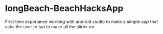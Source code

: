 # longBeach-BeachHacksApp
First time experiance working with android studio to make a simple app that asks the user to tap to make all the slider on
